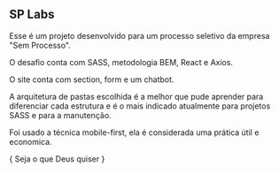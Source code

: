 ## SP Labs

Esse é um projeto desenvolvido para um processo seletivo da empresa "Sem Processo".

O desafio conta com SASS, metodologia BEM, React e Axios.

O site conta com section, form e um chatbot.

A arquitetura de pastas escolhida é a melhor que pude aprender para diferenciar cada estrutura e é o mais indicado atualmente para projetos SASS e para a manutenção.

Foi usado a técnica mobile-first, ela é considerada uma prática útil e economica.

{ Seja o que Deus quiser }